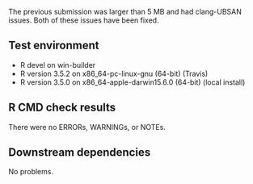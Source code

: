 The previous submission was larger than 5 MB and had clang-UBSAN issues. Both
of these issues have been fixed.

## Test environment
* R devel on win-builder
* R version 3.5.2 on x86_64-pc-linux-gnu (64-bit) (Travis)
* R version 3.5.0 on x86_64-apple-darwin15.6.0 (64-bit) (local install)

## R CMD check results
There were no ERRORs, WARNINGs, or NOTEs.

## Downstream dependencies
No problems.
